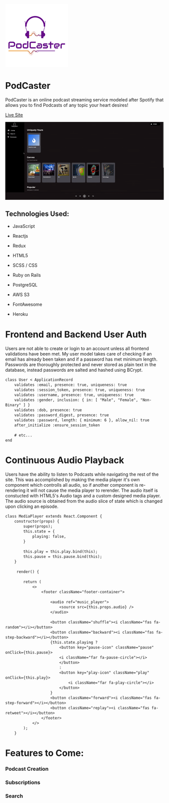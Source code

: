![alt text](./app/assets/images/podcaster-logo.png)

# PodCaster

PodCaster is an online podcast streaming service modeled after Spotify that allows you to find Podcasts of any topic your heart desires!

[Live Site](https://pod-caster.herokuapp.com/)

![PodCaster GIF](./app/assets/images/podcaster.gif)

## Technologies Used:

* JavaScript

* Reactjs

* Redux

* HTML5

* SCSS / CSS

* Ruby on Rails

* PostgreSQL

* AWS S3

* FontAwesome

* Heroku

# Frontend and Backend User Auth

Users are not able to create or login to an account unless all frontend validations have been met. My user model takes care of checking if an email has already been taken and if a password has met minimum length. Passwords are thoroughly protected and never stored as plain text in the database, instead passwords are salted and hashed using BCrypt.

```
class User < ApplicationRecord
    validates :email, presence: true, uniqueness: true
    validates :session_token, presence: true, uniqueness: true
    validates :username, presence: true, uniqueness: true
    validates :gender, inclusion: { in: [ "Male", "Female", "Non-Binary" ] }
    validates :dob, presence: true
    validates :password_digest, presence: true
    validates :password, length: { minimum: 6 }, allow_nil: true
    after_initialize :ensure_session_token

    # etc...
end
```

# Continuous Audio Playback

Users have the ability to listen to Podcasts while navigating the rest of the site. This was accomplished by making the media player it's own component which controlls all audio, so if another component is re-rendering it will not cause the media player to rerender. The audio itself is constucted with HTML5's Audio tags and a custom designed media player. The audio source is obtained from the audio slice of state which is changed upon clicking an episode.

```
class MediaPlayer extends React.Component {
    constructor(props) {
        super(props);
        this.state = {
            playing: false,
        }

        this.play = this.play.bind(this);
        this.pause = this.pause.bind(this);
    }

     render() {
   
        return (
            <>
                <footer className="footer-container">

                    <audio ref="music_player">
                        <source src={this.props.audio} />
                    </audio>

                    <button className="shuffle"><i className="fas fa-random"></i></button>
                    <button className="backward"><i className="fas fa-step-backward"></i></button>
                    {this.state.playing ? 
                        <button key="pause-icon" className="pause" onClick={this.pause}>
                        <i className="far fa-pause-circle"></i>
                        </button> 
                        : 
                        <button key="play-icon" className="play" onClick={this.play}>
                            <i className="far fa-play-circle"></i>
                        </button>
                    }
                    <button className="forward"><i className="fas fa-step-forward"></i></button>
                    <button className="replay"><i className="fas fa-retweet"></i></button>
                </footer>
            </>
        );
    }
```

# Features to Come:

### Podcast Creation

### Subscriptions

### Search